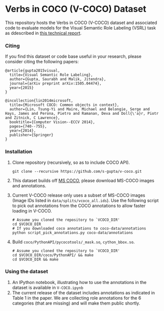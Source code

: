 # Verbs in COCO (V-COCO) Dataset

This repository hosts the Verbs in COCO (V-COCO) dataset and associated code to evaluate models for the Visual Semantic Role Labeling (VSRL) task as ddescribed in <a href=http://arxiv.org/abs/1505.04474>this technical report</a>. 

### Citing
If you find this dataset or code base useful in your research, please consider citing the following papers:

    @article{gupta2015visual,
      title={Visual Semantic Role Labeling},
      author={Gupta, Saurabh and Malik, Jitendra},
      journal={arXiv preprint arXiv:1505.04474},
      year={2015}
    }
    
    @incollection{lin2014microsoft,
      title={Microsoft COCO: Common objects in context},
      author={Lin, Tsung-Yi and Maire, Michael and Belongie, Serge and Hays, James and Perona, Pietro and Ramanan, Deva and Doll{\'a}r, Piotr and Zitnick, C Lawrence},
      booktitle={Computer Vision--ECCV 2014},
      pages={740--755},
      year={2014},
      publisher={Springer}
    }
    
### Installation
1. Clone repository (recursively, so as to include COCO API).
    ```Shell
    git clone --recursive https://github.com/s-gupta/v-coco.git
    ```

2. This dataset builds off <a href=http://mscoco.org/>MS COCO</a>, please download MS-COCO images and annotations. 

3. Current V-COCO release only uses a subset of MS-COCO images (Image IDs listed in ```data/splits/vcoco_all.ids```). Use the following script to pick out annotations from the COCO annotations to allow faster loading in V-COCO.  
    ```Shell
    # Assume you cloned the repository to `VCOCO_DIR'
    cd $VCOCO_DIR
    # If you downloaded coco annotations to coco-data/annotations
    python script_pick_annotations.py coco-data/annotations
    ```
    
4. Build ```coco/PythonAPI/pycocotools/_mask.so```, ```cython_bbox.so```. 
    ```Shell
    # Assume you cloned the repository to `VCOCO_DIR'
    cd $VCOCO_DIR/coco/PythonAPI/ && make
    cd $VCOCO_DIR && make
    ```

### Using the dataset
1. An IPython notebook, illustrating how to use the annotations in the dataset is available in ```V-COCO.ipynb```
2. The current release of the dataset includes annotations as indicated in Table 1 in the paper. We are collecting role annotations for the 6 categories (that are missing) and will make them public shortly.

